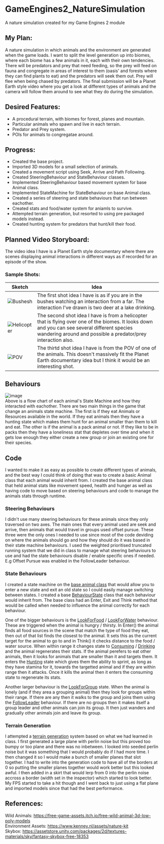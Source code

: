 # GameEngines2_NatureSimulation
A nature simulation created for my Game Engines 2 module

## My Plan:
A nature simulation in which animals and the environment are generated when the game loads. I want to split the level generation up into biomes, where each biome has a few animals in it, each with their own tendencies. There will be predators and prey that need feeding, so the prey will feed on fauna and congregate in areas of interest to them (oasis' and forests where they can find plants to eat) and the predators will seek them out. Prey will flee when being chased by predators. 
The final submission will be a Planet Earth style video where you get a look at different types of animals and the camera will follow them around to see what they do during the simulation.

## Desired Features:
- A procedural terrain, with biomes for forest, planes and mountain.
- Particular animals who spawn and live in each terrain.
- Predator and Prey system.
- POIs for animals to congregatae around.

## Progress:
- Created the base project.
- Imported 3D models for a small selection of animals.
- Created a movement script using Seek, Arrive and Path Following.
- Created SteeringBehaviour and StateBehaviour classes.
- Implemented SteeringBehaviour based movement system for base Animal class.
- Implemented StateMachine for StateBehaviour on base Animal class.
- Created a series of steering and state behaviours that run between eachother.
- Created stats and food/water system for aniamls to survive.
- Attempted terrain generation, but resorted to using pre packaged models instead.
- Created hunting system for predators that hunt/kill their food.


## Planned Video Storyboard:
The video idea I have is a Planet Earth style documentary where there are scenes displaying animal interactions in different ways as if recorded for an episode of the show.  
### Sample Shots:
| **Sketch** | **Idea** |
| --- | --- |
| ![Bushesh](https://user-images.githubusercontent.com/55562147/155888180-005858a6-77f8-4fe7-8405-dca6f475dccf.jpg) | The first shot idea I have is as if you are in the bushes watching an interaction from a far. The interaction I've drawn is two deer at a lake drinking. |
| ![Helicopter](https://user-images.githubusercontent.com/55562147/155888213-b7098b1b-7d6e-4554-8b9d-63b7a657c61c.jpg) | The second shot idea I have is from a helicopter that is flying over one of the biomes. It looks down and you can see several different species wandering around and possible a predator/prey interaction also. |
| ![POV](https://user-images.githubusercontent.com/55562147/155888228-c800d242-e396-44b1-b809-63e2cd29acac.jpg) | The thirtd shot idea I have is from the POV of one of the animals. This doesn't massively fit the Planet Earth documentary idea but I think it would be an interesting shot. |

## Behaviours
![image](https://user-images.githubusercontent.com/55562147/165130155-436cc9bb-0e0f-4a20-96d4-595f467f7ee9.png)  
Above is a flow chart of each animal's State Machine and how they interacted with eachother. There are two main things in the game that change an animals state machine. The first is if they eat Animals or Resources available in the world. If they eat animals then they have a hunting state which makes them hunt for an animal smaller than them to kill and eat. The other is if the animal is a pack animal or not. If they like to be in packs then they have a loneliness stat that depletes over time and when it gets low enough they either create a new group or join an existing one for their species.  

## Code
I wanted to make it as easy as possible to create different types of animals, and the best way I could think of doing that was to create a basic Animal class that each animal would inherit from. I created the base animal class that held animal stats like movement speed, health and hunger as well as having code to move based on steering behaviours and code to manage the animals stats through runtime.

### Steering Behaviours
I didn't use many steering behaviours for these animals since they only traversed on two axes. The main ones that every animal used are seek and arrive, then animals that would travel in groups used offset pursue. These three were the only ones I needed to use since most of the code deviding on where the animals should go and how they should do it was based in their state machine behaviours. I used the weighted prioritised truncated running system that we did in class to manage what steering behaviours to use and had the state behaviours disable / enable specific ones if needed. E.g Offset Pursue was enabled in the FollowLeader behaviour.

### State Behaviours
I created a state machine on the [base animal class](https://github.com/evskii/GameEngines2_NatureSimulation/blob/main/NatureSimmulation/Assets/Scripts/AnimalStuff/Animals/Animal.cs) that would allow you to enter a new state and exit an old state so I could easily manage switching between states. I created a base [BehaviourState](https://github.com/evskii/GameEngines2_NatureSimulation/blob/main/NatureSimmulation/Assets/Scripts/Behaviours/BehaviourStates/BehaviourState.cs) class that each behaviour would inherit from. The base class had an Enter, Exit and Think method that would be called when needed to influence the animal correctly for each behaviour.

One of the bigger behaviours is the [LookForFood](https://github.com/evskii/GameEngines2_NatureSimulation/blob/main/NatureSimmulation/Assets/Scripts/Behaviours/BehaviourStates/Behaviour_LookForFood.cs) / [LookForWater](https://github.com/evskii/GameEngines2_NatureSimulation/blob/main/NatureSimmulation/Assets/Scripts/Behaviours/BehaviourStates/Behaviour_LookForWater.cs) behaviour. These are triggered when the animal is hungry / thirsty. In Enter() the animal finds all food sources in the scene that match the type of food they eat, then out of that list finds the closest to the animal. It sets this as the current target for the animal to go to and in Think() it checks distance to the food / water source. When within range it changes state to [Consuming](https://github.com/evskii/GameEngines2_NatureSimulation/blob/main/NatureSimmulation/Assets/Scripts/Behaviours/BehaviourStates/Behaviour_Consuming.cs) / [Drinking](https://github.com/evskii/GameEngines2_NatureSimulation/blob/main/NatureSimmulation/Assets/Scripts/Behaviours/BehaviourStates/Behaviour_Drinking.cs) and the animal regenerates their stats. 
    If the animal perefers to eat other animals, then it looks for animals that are smaller than it and targets them. It enters the [Hunting](https://github.com/evskii/GameEngines2_NatureSimulation/blob/main/NatureSimmulation/Assets/Scripts/Behaviours/BehaviourStates/Behaviour_Hunting.cs) state which gives them the ability to sprint, as long as they have stamina for it, towards the targetted animal and if they are within range then it attacks. Once it kills the animal then it enters the consuming state to regenerate its stats.  
    
Another larger behaviour is the [LookForGroup](https://github.com/evskii/GameEngines2_NatureSimulation/blob/main/NatureSimmulation/Assets/Scripts/Behaviours/BehaviourStates/Behaviour_LookingForGroup.cs) state. When the animal is lonely (and if they area a grouping animal) then they look for groups within their range. If there are any then it walks to the group and joins them using the [FollowLeader](https://github.com/evskii/GameEngines2_NatureSimulation/blob/main/NatureSimmulation/Assets/Scripts/Behaviours/BehaviourStates/Behaviour_FollowLeader.cs) behaviour. If there are no groups then it makes itself a group leader and other animals can join its group. It then just wanders and gradually other animals join and leave its group.

### Terrain Generation
I attempted a [terrain generation](https://github.com/evskii/GameEngines2_NatureSimulation/blob/main/NatureSimmulation/Assets/Scripts/TerrainGeneration/TerrainGenerator.cs) system based on what we had learned in class. I first generated a large plane with perlin noise but this proved too bumpy or too plane and there was no inbetween. I looked into seeded perlin noise but it was something that I would probably do if I had more time. I then changed it so I would make a bunch of smaller planes that slot together. I had to write into the generation code to have all of the borders at 0 so putting the smaller planes together would work better but this looked awful. I then added in a skirt that would lerp from 0 into the perlin noise accross a border (width set in the inspector) which started to look better. My FPS started to take a hit though and I went back to just using a flat plane and imported models since that had the best performance.


## References:
Wild Animals: https://free-game-assets.itch.io/free-wild-animal-3d-low-poly-models  
Environment Assets: https://www.kenney.nl/assets/nature-kit  
Skybox: https://assetstore.unity.com/packages/2d/textures-materials/sky/fantasy-skybox-free-18353  
